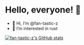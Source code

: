 # Hello, everyone! 👋

- 👋 Hi, I’m @fan-tastic-z
- 👀 I’m interested in rust

[![fan-tastic-z's GitHub stats](https://github-readme-stats.vercel.app/api?username=fan-tastic-z)](https://github.com/anuraghazra/github-readme-stats)
